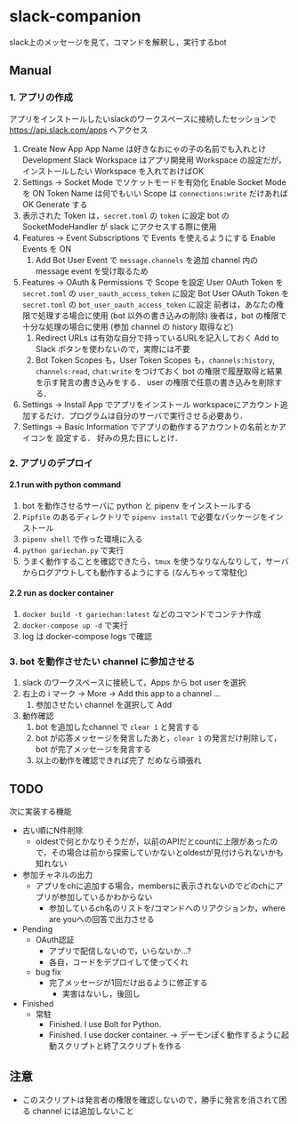 # slack-companion

slack上のメッセージを見て，コマンドを解釈し，実行するbot

## Manual

### 1. アプリの作成

アプリをインストールしたいslackのワークスペースに接続したセッションで https://api.slack.com/apps へアクセス

1. Create New App
   App Name は好きなおにゃの子の名前でも入れとけ
   Development Slack Workspace はアプリ開発用 Workspace の設定だが，インストールしたい Workspace を入れておけばOK
1. Settings -> Socket Mode でソケットモードを有効化
   Enable Socket Mode を ON
   Token Name は何でもいい
   Scope は `connections:write` だけあればOK
   Generate する
1. 表示された Token は，`secret.toml` の `token` に設定
   bot の SocketModeHandler が slack にアクセスする際に使用
1. Features -> Event Subscriptions で Events を使えるようにする
   Enable Events を ON
    1. Add Bot User Event で `message.channels` を追加
       channel 内の message event を受け取るため
1. Features -> OAuth & Permissions で Scope を設定
   User OAuth Token を `secret.toml` の `user_oauth_access_token` に設定
   Bot User OAuth Token を `secret.toml` の `bot_user_oauth_access_token` に設定
   前者は，あなたの権限で処理する場合に使用 (bot 以外の書き込みの削除)
   後者は，bot の権限で十分な処理の場合に使用 (参加 channel の history 取得など)
    1. Redirect URLs は有効な自分で持っているURLを記入しておく
       Add to Slack ボタンを使わないので，実際には不要
    1. Bot Token Scopes も，User Token Scopes も，`channels:history`, `channels:read`, `chat:write` をつけておく
       bot の権限で履歴取得と結果を示す発言の書き込みをする．
       user の権限で任意の書き込みを削除する．
1. Settings -> Install App でアプリをインストール
   workspaceにアカウント追加するだけ．プログラムは自分のサーバで実行させる必要あり．
1. Settings -> Basic Information でアプリの動作するアカウントの名前とかアイコンを
   設定する．
   好みの見た目にしとけ．

### 2. アプリのデプロイ
#### 2.1 run with python command

1. bot を動作させるサーバに python と pipenv をインストールする
2. `Pipfile` のあるディレクトリで `pipenv install` で必要なパッケージをインストール
3. `pipenv shell` で作った環境に入る
4. `python gariechan.py` で実行
5. うまく動作することを確認できたら，`tmux` を使うなりなんなりして，サーバからログアウトしても動作するようにする (なんちゃって常駐化)

#### 2.2 run as docker container

1. `docker build -t gariechan:latest` などのコマンドでコンテナ作成
2. `docker-compose up -d` で実行
3. log は docker-compose logs で確認

### 3. bot を動作させたい channel に参加させる

1. slack のワークスペースに接続して，Apps から bot user を選択
2. 右上の i マーク -> More -> Add this app to a channel ...
    1. 参加させたい channel を選択して Add
3. 動作確認
    1. bot を追加したchannel で `clear 1` と発言する
    2. bot が応答メッセージを発言したあと，`clear 1` の発言だけ削除して，bot が完了メッセージを発言する
    3. 以上の動作を確認できれば完了
       だめなら頑張れ

## TODO

次に実装する機能

- 古い順にN件削除
    - oldestで何とかなりそうだが，以前のAPIだとcountに上限があったので，その場合は前から探索していかないとoldestが見付けられないかも知れない
- 参加チャネルの出力
    - アプリをchに追加する場合，membersに表示されないのでどのchにアプリが参加しているかわからない
        - 参加しているch名のリストを/コマンドへのリアクションか，where are youへの回答で出力させる
- Pending
    - OAuth認証
        - アプリで配信しないので，いらないか…?
        - 各自，コードをデプロイして使ってくれ
    - bug fix
        - 完了メッセージが1回だけ出るように修正する
            - 実害はないし，後回し
- Finished
    - 常駐
        - Finished. I use Bolt for Python.
        - Finished. I use docker container. -> デーモンぽく動作するように起動スクリプトと終了スクリプトを作る


## 注意

- このスクリプトは発言者の権限を確認しないので，勝手に発言を消されて困る channel には追加しないこと

